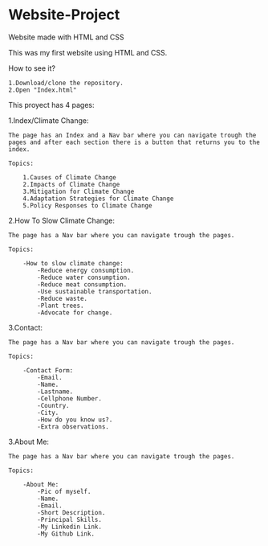 # Website-Project
Website made with HTML and CSS

This was my first website using HTML and CSS.

How to see it?

    1.Download/clone the repository.
    2.Open "Index.html"

This proyect has 4 pages:


  1.Index/Climate Change:
  
    
    The page has an Index and a Nav bar where you can navigate trough the pages and after each section there is a button that returns you to the index.
    
    Topics:
    
        1.Causes of Climate Change
        2.Impacts of Climate Change
        3.Mitigation for Climate Change
        4.Adaptation Strategies for Climate Change
        5.Policy Responses to Climate Change
      
      
  2.How To Slow Climate Change:
  

  
    The page has a Nav bar where you can navigate trough the pages.
    
    Topics:
    
        -How to slow climate change:
            -Reduce energy consumption.
            -Reduce water consumption.
            -Reduce meat consumption.
            -Use sustainable transportation.
            -Reduce waste.
            -Plant trees.
            -Advocate for change.
      
      
  3.Contact:
  

  
    The page has a Nav bar where you can navigate trough the pages.
    
    Topics:
    
        -Contact Form:
            -Email.
            -Name.
            -Lastname.
            -Cellphone Number.
            -Country.
            -City.
            -How do you know us?.
            -Extra observations.
      
      
  3.About Me:
  

  
    The page has a Nav bar where you can navigate trough the pages.
    
    Topics:
    
        -About Me:
            -Pic of myself.
            -Name.
            -Email.
            -Short Description.
            -Principal Skills.
            -My Linkedin Link.
            -My Github Link.

